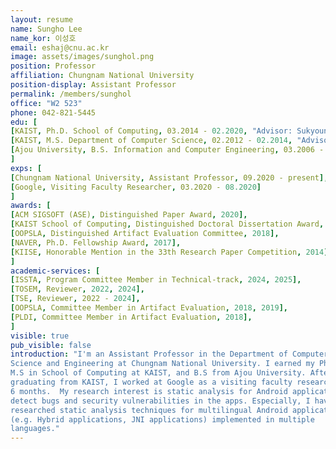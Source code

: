 ```yaml
---
layout: resume
name: Sungho Lee
name_kor: 이성호
email: eshaj@cnu.ac.kr
image: assets/images/sunghol.png
position: Professor
affiliation: Chungnam National University
position-display: Assistant Professor
permalink: /members/sunghol
office: "W2 523"
phone: 042-821-5445
edu: [
[KAIST, Ph.D. School of Computing, 03.2014 - 02.2020, "Advisor: Sukyoung Ryu"],
[KAIST, M.S. Department of Computer Science, 02.2012 - 02.2014, "Advisor: Taisook Han"],
[Ajou University, B.S. Information and Computer Engineering, 03.2006 - 02.2012]
]
exps: [
[Chungnam National University, Assistant Professor, 09.2020 - present],
[Google, Visiting Faculty Researcher, 03.2020 - 08.2020]
]
awards: [
[ACM SIGSOFT (ASE), Distinguished Paper Award, 2020],
[KAIST School of Computing, Distinguished Doctoral Dissertation Award, 2020],
[OOPSLA, Distinguished Artifact Evaluation Committee, 2018],
[NAVER, Ph.D. Fellowship Award, 2017],
[KIISE, Honorable Mention in the 33th Research Paper Competition, 2014],
]
academic-services: [
[ISSTA, Program Committee Member in Technical-track, 2024, 2025],
[TOSEM, Reviewer, 2022, 2024],
[TSE, Reviewer, 2022 - 2024],
[OOPSLA, Committee Member in Artifact Evaluation, 2018, 2019],
[PLDI, Committee Member in Artifact Evaluation, 2018],
]
visible: true
pub_visible: false
introduction: "I'm an Assistant Professor in the Department of Computer
Science and Engineering at Chungnam National University. I earned my Ph.D. and
M.S in School of Computing at KAIST, and B.S from Ajou University. After
graduating from KAIST, I worked at Google as a visiting faculty researcher for
6 months.  My research interest is static analysis for Android applications to
detect bugs and security vulnerabilities in the apps. Especially, I have
researched static analysis techniques for multilingual Android applications
(e.g. Hybrid applications, JNI applications) implemented in multiple
languages."
---
```




